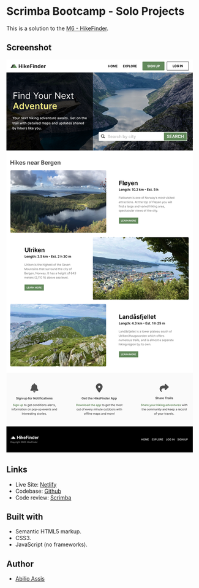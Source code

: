 # Scrimba Bootcamp - Solo Projects

This is a solution to the [M6 - HikeFinder](https://scrimba.com/scrim/cBR2mvuW).

## Screenshot

![](src/assets/screenshot.png)

## Links

- Live Site: [Netlify](https://luminous-sable-d5ec11.netlify.app/)
- Codebase: [Github](https://github.com/abilioassis/hikefinder)
- Code review: [Scrimba](https://scrimba.com/scrim/co68e4c4da5dbd7cbdbeb48b5)

## Built with

- Semantic HTML5 markup.
- CSS3.
- JavaScript (no frameworks).

## Author

- [Abilio Assis](https://www.linkedin.com/in/abilio-assis/)
